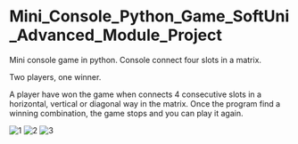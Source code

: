 # Mini_Console_Python_Game_SoftUni_Advanced_Module_Project
Mini console game in python. Console connect four slots in a matrix.

Two players, one winner.

A player have won the game when connects 4 consecutive slots in a horizontal, vertical or diagonal way in the matrix.
Once the program find a winning combination, the game stops and you can play it again.


![1](https://user-images.githubusercontent.com/116963266/217262931-2d5b54d3-10ad-41c3-83ca-52b5e3f4790b.png)
![2](https://user-images.githubusercontent.com/116963266/217263246-db050984-8776-4e28-a001-59be395ef1ec.png)
![3](https://user-images.githubusercontent.com/116963266/217263270-384bca3b-3f86-4d0f-96cd-97ff81655829.png)
